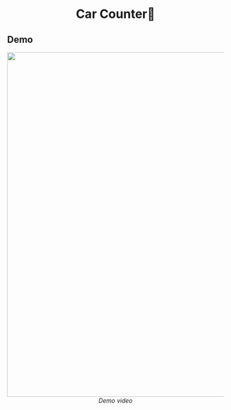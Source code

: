 <div align="center">
  <h1>Car Counter🚙</h1>
</div>

## Demo
<div align="center">
  <img src="demo.gif" width="800"></br>
  <em>Demo video</em>
</div>
